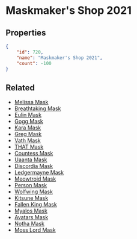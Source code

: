 # Maskmaker's Shop 2021

<no description available>

## Properties

```json
{
    "id": 720,
    "name": "Maskmaker's Shop 2021",
    "count": -100
}
```

## Related

- [Melissa Mask](../items/20621-melissa-mask.md)
- [Breathtaking Mask](../items/20622-breathtaking-mask.md)
- [Eulin Mask](../items/20623-eulin-mask.md)
- [Gogg Mask](../items/20624-gogg-mask.md)
- [Kara Mask](../items/20625-kara-mask.md)
- [Greg Mask](../items/20626-greg-mask.md)
- [Vath Mask](../items/20627-vath-mask.md)
- [THAT Mask](../items/20628-that-mask.md)
- [Countess Mask](../items/20629-countess-mask.md)
- [Uaanta Mask](../items/20630-uaanta-mask.md)
- [Discordia Mask](../items/20631-discordia-mask.md)
- [Ledgermayne Mask](../items/20632-ledgermayne-mask.md)
- [Meowtroid Mask](../items/20633-meowtroid-mask.md)
- [Person Mask](../items/20634-person-mask.md)
- [Wolfwing Mask](../items/20635-wolfwing-mask.md)
- [Kitsune Mask](../items/20636-kitsune-mask.md)
- [Fallen King Mask](../items/20637-fallen-king-mask.md)
- [Myalos Mask](../items/20638-myalos-mask.md)
- [Avatars Mask](../items/20639-avatars-mask.md)
- [Notha Mask](../items/20640-notha-mask.md)
- [Moss Lord Mask](../items/20641-moss-lord-mask.md)

